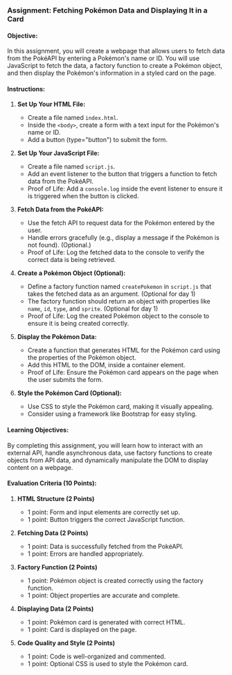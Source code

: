 ### Assignment: Fetching Pokémon Data and Displaying It in a Card

#### Objective:
In this assignment, you will create a webpage that allows users to fetch data from the PokéAPI by entering a Pokémon's name or ID. You will use JavaScript to fetch the data, a factory function to create a Pokémon object, and then display the Pokémon's information in a styled card on the page.

#### Instructions:

1. **Set Up Your HTML File:**
   - Create a file named `index.html`.
   - Inside the `<body>`, create a form with a text input for the Pokémon's name or ID.
   - Add a button (type="button") to submit the form.

2. **Set Up Your JavaScript File:**
   - Create a file named `script.js`.
   - Add an event listener to the button that triggers a function to fetch data from the PokéAPI.
   - Proof of Life: Add a `console.log` inside the event listener to ensure it is triggered when the button is clicked.

3. **Fetch Data from the PokéAPI:**
   - Use the fetch API to request data for the Pokémon entered by the user.
   - Handle errors gracefully (e.g., display a message if the Pokémon is not found). (Optional.)
   - Proof of Life: Log the fetched data to the console to verify the correct data is being retrieved.

4. **Create a Pokémon Object (Optional):**
   - Define a factory function named `createPokemon` in `script.js` that takes the fetched data as an argument. (Optional for day 1)
   - The factory function should return an object with properties like `name`, `id`, `type`, and `sprite`. (Optional for day 1)
   - Proof of Life: Log the created Pokémon object to the console to ensure it is being created correctly.

5. **Display the Pokémon Data:**
   - Create a function that generates HTML for the Pokémon card using the properties of the Pokémon object.
   - Add this HTML to the DOM, inside a container element.
   - Proof of Life: Ensure the Pokémon card appears on the page when the user submits the form.

6. **Style the Pokémon Card (Optional):**
   - Use CSS to style the Pokémon card, making it visually appealing.
   - Consider using a framework like Bootstrap for easy styling.

#### Learning Objectives:
By completing this assignment, you will learn how to interact with an external API, handle asynchronous data, use factory functions to create objects from API data, and dynamically manipulate the DOM to display content on a webpage.

#### Evaluation Criteria (10 Points):
1. **HTML Structure (2 Points)**  
   - 1 point: Form and input elements are correctly set up.
   - 1 point: Button triggers the correct JavaScript function.

2. **Fetching Data (2 Points)**  
   - 1 point: Data is successfully fetched from the PokéAPI.
   - 1 point: Errors are handled appropriately.

3. **Factory Function (2 Points)**  
   - 1 point: Pokémon object is created correctly using the factory function.
   - 1 point: Object properties are accurate and complete.

4. **Displaying Data (2 Points)**  
   - 1 point: Pokémon card is generated with correct HTML.
   - 1 point: Card is displayed on the page.

5. **Code Quality and Style (2 Points)**  
   - 1 point: Code is well-organized and commented.
   - 1 point: Optional CSS is used to style the Pokémon card.
